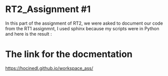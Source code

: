 RT2_Assignment #1
=================
In this part of the assignment of RT2, we were asked to document our code from the RT1 assignmnt, I used sphinx because my scripts were in Python and here is the result :


The link for the docmentation
=============================
https://hocinedl.github.io/workspace_ass/

